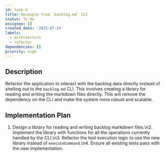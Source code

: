 ```yaml
---
id: task-4
title: Decouple from `backlog.md` CLI
status: To Do
assignee: []
created_date: '2025-07-24'
labels:
  - architecture
  - refactor
dependencies: []
priority: high
---
```


## Description

Refactor the application to interact with the backlog data directly instead of shelling out to the `backlog.md` CLI. This involves creating a library for reading and writing the markdown files directly. This will remove the dependency on the CLI and make the system more robust and scalable.

## Implementation Plan

1. Design a library for reading and writing backlog markdown files.\n2. Implement the library with functions for all the operations currently handled by the CLI.\n3. Refactor the tool execution logic to use the new library instead of `executeCommand`.\n4. Ensure all existing tests pass with the new implementation.
